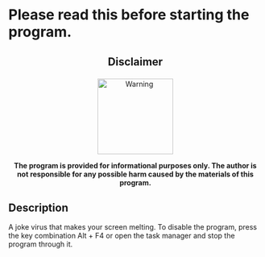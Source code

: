 # Please read this before starting the program.
<h2><p align="center">Disclaimer</p></h2>
<p align="center"><img src="https://www.pngall.com/wp-content/uploads/2017/05/Disclaimer-Symbol-PNG-Pic.png" weight="150" height="150" alt="Warning"></p>
<p align="center"><b>The program is provided for informational purposes only. The author is not responsible for any possible harm caused by the materials of this program.</b></p>
<h2>Description</h2>
A joke virus that makes your screen melting. To disable the program, press the key combination Alt + F4 or open the task manager and stop the program through it.
